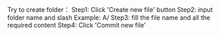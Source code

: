 Try to create folder：
Step1: Click 'Create new file' button
Step2: input folder name and slash
       Example: A/
Step3: fill the file name and all the required content
Step4: Click 'Commit new file'

